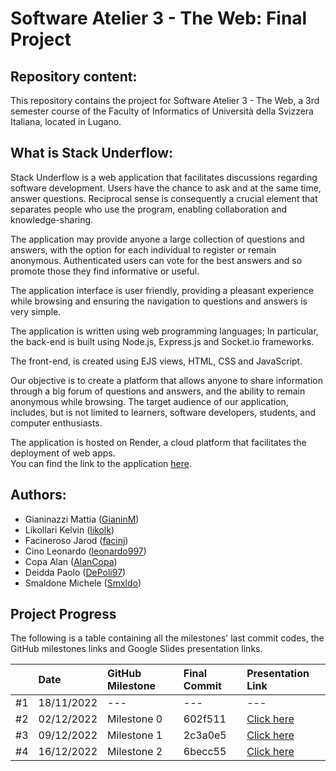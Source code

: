 # Software Atelier 3 - The Web: Final Project


## Repository content:
This repository contains the project for Software Atelier 3 - The Web, a 3rd semester course of the Faculty of Informatics of Università della Svizzera Italiana, located in Lugano.


## What is Stack Underflow:
Stack Underflow is a web application that facilitates discussions regarding software development. Users have the chance to ask and at the same time, answer questions. Reciprocal sense is consequently a crucial element that separates people who use the program, enabling collaboration and knowledge-sharing.

The application may provide anyone a large collection of questions and answers, with the option for each individual to register or remain anonymous. Authenticated users can vote for the best answers and so promote those they find informative or useful.

The application interface is user friendly, providing a pleasant experience while browsing and ensuring the navigation to questions and answers is very simple.

The application is written using web programming languages;
In particular, the back-end is built using Node.js, Express.js and Socket.io frameworks. 

The front-end, is created using EJS views, HTML, CSS and JavaScript.

Our objective is to create a platform that allows anyone to share information through a big forum of questions and answers, and the ability to remain anonymous while browsing. The target audience of our application, includes, but is not limited to learners, software developers, students, and computer enthusiasts.

The application is hosted on Render, a cloud platform that facilitates the deployment of web apps.\
You can find the link to the application [here](https://stack-underflow.onrender.com).


## Authors:
- Gianinazzi Mattia ([GianinM](https://github.com/GianinM))
- Likollari Kelvin ([likolk](https://github.com/likolk))
- Facineroso Jarod ([facinj](https://github.com/facinj))
- Cino Leonardo ([leonardo997](https://github.com/leonardo997))
- Copa Alan ([AlanCopa](https://github.com/AlanCopa))
- Deidda Paolo ([DePoli97](https://github.com/DePoli97))
- Smaldone Michele ([Smxldo](https://github.com/Smxldo))

## Project Progress

The following is a table containing all the milestones' last commit codes, the GitHub milestones links and Google Slides presentation links.

|    | Date       | GitHub Milestone      | Final Commit         | Presentation Link              |
| -- | :--------- | :-------------------- | :------------------- | :----------------------------- |
| #1 | 18/11/2022 | ---                   | ---                  | ---                            |
| #2 | 02/12/2022 | Milestone 0                  | 602f511              | [Click here](https://github.com/GianinM/USI_StackUnderflow/blob/main/Presentations/Milestone0.pdf)
| #3 | 09/12/2022 | Milestone 1                  | 2c3a0e5                  |    [Click here](https://github.com/GianinM/USI_StackUnderflow/blob/main/Presentations/Milestone1.pdf)                  |
| #4 | 16/12/2022 | Milestone 2                  | 6becc55                 | [Click here](https://github.com/GianinM/USI_StackUnderflow/blob/main/Presentations/Milestone2.pdf)                        |
